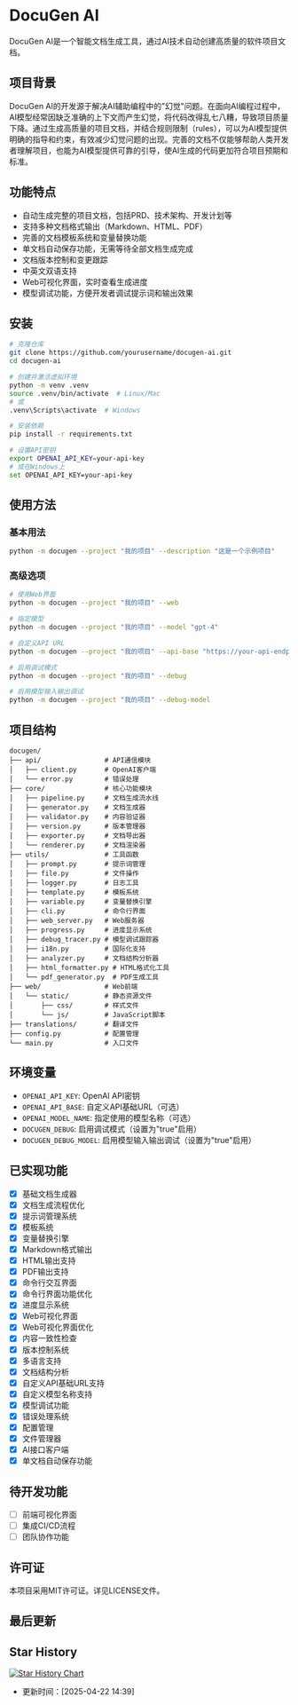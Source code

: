 # DocuGen AI

DocuGen AI是一个智能文档生成工具，通过AI技术自动创建高质量的软件项目文档。

## 项目背景

DocuGen AI的开发源于解决AI辅助编程中的"幻觉"问题。在面向AI编程过程中，AI模型经常因缺乏准确的上下文而产生幻觉，将代码改得乱七八糟，导致项目质量下降。通过生成高质量的项目文档，并结合规则限制（rules），可以为AI模型提供明确的指导和约束，有效减少幻觉问题的出现。完善的文档不仅能够帮助人类开发者理解项目，也能为AI模型提供可靠的引导，使AI生成的代码更加符合项目预期和标准。

## 功能特点

- 自动生成完整的项目文档，包括PRD、技术架构、开发计划等
- 支持多种文档格式输出（Markdown、HTML、PDF）
- 完善的文档模板系统和变量替换功能
- 单文档自动保存功能，无需等待全部文档生成完成
- 文档版本控制和变更跟踪
- 中英文双语支持
- Web可视化界面，实时查看生成进度
- 模型调试功能，方便开发者调试提示词和输出效果

## 安装

```bash
# 克隆仓库
git clone https://github.com/yourusername/docugen-ai.git
cd docugen-ai

# 创建并激活虚拟环境
python -m venv .venv
source .venv/bin/activate  # Linux/Mac
# 或
.venv\Scripts\activate  # Windows

# 安装依赖
pip install -r requirements.txt

# 设置API密钥
export OPENAI_API_KEY=your-api-key
# 或在Windows上
set OPENAI_API_KEY=your-api-key
```

## 使用方法

### 基本用法

```bash
python -m docugen --project "我的项目" --description "这是一个示例项目"
```

### 高级选项

```bash
# 使用Web界面
python -m docugen --project "我的项目" --web

# 指定模型
python -m docugen --project "我的项目" --model "gpt-4"

# 自定义API URL
python -m docugen --project "我的项目" --api-base "https://your-api-endpoint"

# 启用调试模式
python -m docugen --project "我的项目" --debug

# 启用模型输入输出调试
python -m docugen --project "我的项目" --debug-model
```

## 项目结构

```
docugen/
├── api/                # API通信模块
│   ├── client.py       # OpenAI客户端
│   └── error.py        # 错误处理
├── core/               # 核心功能模块
│   ├── pipeline.py     # 文档生成流水线
│   ├── generator.py    # 文档生成器
│   ├── validator.py    # 内容验证器
│   ├── version.py      # 版本管理器
│   ├── exporter.py     # 文档导出器
│   └── renderer.py     # 文档渲染器
├── utils/              # 工具函数
│   ├── prompt.py       # 提示词管理
│   ├── file.py         # 文件操作
│   ├── logger.py       # 日志工具
│   ├── template.py     # 模板系统
│   ├── variable.py     # 变量替换引擎
│   ├── cli.py          # 命令行界面
│   ├── web_server.py   # Web服务器
│   ├── progress.py     # 进度显示系统
│   ├── debug_tracer.py # 模型调试跟踪器
│   ├── i18n.py         # 国际化支持
│   ├── analyzer.py     # 文档结构分析器
│   ├── html_formatter.py # HTML格式化工具
│   └── pdf_generator.py  # PDF生成工具
├── web/                # Web前端
│   └── static/         # 静态资源文件
│       ├── css/        # 样式文件
│       └── js/         # JavaScript脚本
├── translations/       # 翻译文件
├── config.py           # 配置管理
└── main.py             # 入口文件
```

## 环境变量

- `OPENAI_API_KEY`: OpenAI API密钥
- `OPENAI_API_BASE`: 自定义API基础URL（可选）
- `OPENAI_MODEL_NAME`: 指定使用的模型名称（可选）
- `DOCUGEN_DEBUG`: 启用调试模式（设置为"true"启用）
- `DOCUGEN_DEBUG_MODEL`: 启用模型输入输出调试（设置为"true"启用）

## 已实现功能

- [x] 基础文档生成器
- [x] 文档生成流程优化
- [x] 提示词管理系统
- [x] 模板系统
- [x] 变量替换引擎
- [x] Markdown格式输出
- [x] HTML输出支持
- [x] PDF输出支持
- [x] 命令行交互界面
- [x] 命令行界面功能优化
- [x] 进度显示系统
- [x] Web可视化界面
- [x] Web可视化界面优化
- [x] 内容一致性检查
- [x] 版本控制系统
- [x] 多语言支持
- [x] 文档结构分析
- [x] 自定义API基础URL支持
- [x] 自定义模型名称支持
- [x] 模型调试功能
- [x] 错误处理系统
- [x] 配置管理
- [x] 文件管理器
- [x] AI接口客户端
- [x] 单文档自动保存功能

## 待开发功能

- [ ] 前端可视化界面
- [ ] 集成CI/CD流程
- [ ] 团队协作功能

## 许可证

本项目采用MIT许可证。详见LICENSE文件。

## 最后更新
## Star History

[![Star History Chart](https://api.star-history.com/svg?repos=baikaishui888/DocuGen-AI.git&type=Date)](https://www.star-history.com/#baikaishui888/DocuGen-AI.git&Date)

- 更新时间：[2025-04-22 14:39] 
